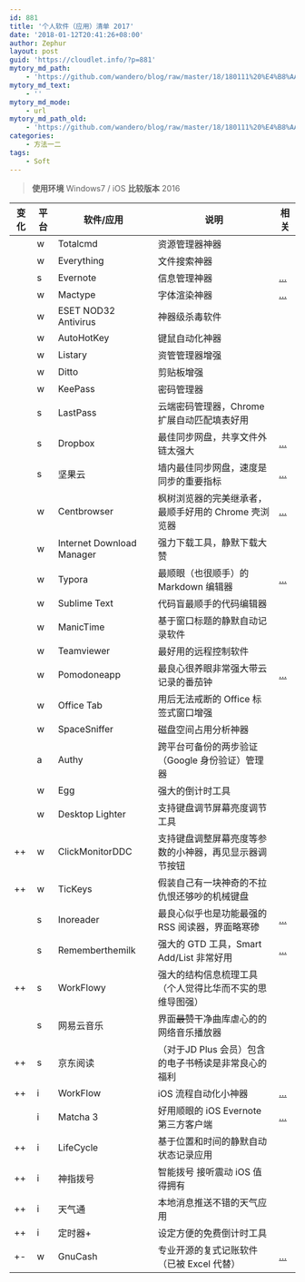 ```yaml
---
id: 881
title: '个人软件（应用）清单 2017'
date: '2018-01-12T20:41:26+08:00'
author: Zephur
layout: post
guid: 'https://cloudlet.info/?p=881'
mytory_md_path:
    - 'https://github.com/wandero/blog/raw/master/18/180111%20%E4%B8%AA%E4%BA%BA%E8%BD%AF%E4%BB%B6%EF%BC%88%E5%BA%94%E7%94%A8%EF%BC%89%E6%B8%85%E5%8D%95%202017.md'
mytory_md_text:
    - ''
mytory_md_mode:
    - url
mytory_md_path_old:
    - 'https://github.com/wandero/blog/raw/master/18/180111%20%E4%B8%AA%E4%BA%BA%E8%BD%AF%E4%BB%B6%EF%BC%88%E5%BA%94%E7%94%A8%EF%BC%89%E6%B8%85%E5%8D%95%202017.md'
categories:
    - 方法一二
tags:
    - Soft
---
```


> **使用环境** Windows7 / iOS **比较版本** 2016

| 变化 | 平台 | 软件/应用 | 说明 | 相关 |
|---|---|---|---|---|
|  | w | Totalcmd | 资源管理器神器 |  |
|  | w | Everything | 文件搜索神器 |  |
|  | s | Evernote | 信息管理神器 | […](https://cloudlet.info/evernote) |
|  | w | Mactype | 字体渲染神器 | […](https://cloudlet.info/t/821) |
|  | w | ESET NOD32 Antivirus | 神器级杀毒软件 |  |
|  | w | AutoHotKey | 键鼠自动化神器 |  |
|  | w | Listary | 资管管理器增强 |  |
|  | w | Ditto | 剪贴板增强 |  |
|  | w | KeePass | 密码管理器 |  |
|  | s | LastPass | 云端密码管理器，Chrome 扩展自动匹配填表好用 |  |
|  | s | Dropbox | 最佳同步网盘，共享文件外链太强大 | […](https://cloudlet.info/?s=dropbox) |
|  | s | 坚果云 | 墙内最佳同步网盘，速度是同步的重要指标 | […](https://cloudlet.info/?s=%E5%9D%9A%E6%9E%9C%E4%BA%91) |
|  | w | Centbrowser | 枫树浏览器的完美继承者，最顺手好用的 Chrome 壳浏览器 | […](https://cloudlet.info/t/369) |
|  | w | Internet Download Manager | 强力下载工具，静默下载大赞 |  |
|  | w | Typora | 最顺眼（也很顺手）的 Markdown 编辑器 | […](https://cloudlet.info/t/384) |
|  | w | Sublime Text | 代码盲最顺手的代码编辑器 |  |
|  | w | ManicTime | 基于窗口标题的静默自动记录软件 |  |
|  | w | Teamviewer | 最好用的远程控制软件 |  |
|  | w | Pomodoneapp | 最良心很养眼非常强大带云记录的番茄钟 | […](https://cloudlet.info/t/387) |
|  | w | Office Tab | 用后无法戒断的 Office 标签式窗口增强 |  |
|  | w | SpaceSniffer | 磁盘空间占用分析神器 |  |
|  | a | Authy | 跨平台可备份的两步验证（Google 身份验证）管理器 |  |
|  | w | Egg | 强大的倒计时工具 |  |
|  | w | Desktop Lighter | 支持键盘调节屏幕亮度调节工具 |  |
| ++ | w | ClickMonitorDDC | 支持键盘调整屏幕亮度等参数的小神器，再见显示器调节按钮 |  |
| ++ | w | TicKeys | 假装自己有一块神奇的不拉仇恨还够吵的机械键盘 |  |
|  | s | Inoreader | 最良心似乎也是功能最强的 RSS 阅读器，界面略寒碜 | […](https://cloudlet.info/t/380) |
|  | s | Rememberthemilk | 强大的 GTD 工具，Smart Add/List 非常好用 | […](https://cloudlet.info/t/120) |
| ++ | s | WorkFlowy | 强大的结构信息梳理工具（个人觉得比华而不实的思维导图强） |  |
|  | s | 网易云音乐 | 界面<del>最赞</del>干净曲库虐心的的网络音乐播放器 |  |
| ++ | s | 京东阅读 | （对于JD Plus 会员）包含的电子书畅读是非常良心的福利 |  |
| ++ | i | WorkFlow | iOS 流程自动化小神器 | […](https://cloudlet.info/t/441) |
|  | i | Matcha 3 | 好用顺眼的 iOS Evernote 第三方客户端 | […](https://cloudlet.info/t/439) |
| ++ | i | LifeCycle | 基于位置和时间的静默自动状态记录应用 |  |
| ++ | i | 神指拨号 | 智能拨号 接听震动 iOS 值得拥有 |  |
| ++ | i | 天气通 | 本地消息推送不错的天气应用 |  |
| ++ | i | 定时器+ | 设定方便的免费倒计时工具 |  |
| +- | w | GnuCash | 专业开源的复式记账软件（已被 Excel 代替） | […](https://cloudlet.info/t/806) |